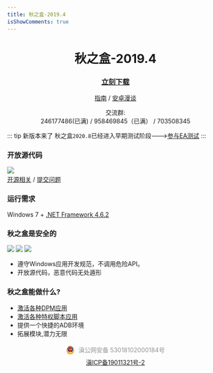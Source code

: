 ```yaml
---
title: 秋之盒-2019.4
isShowComments: true 
---
```

<div align="center">

# 秋之盒-2019.4
<h3>

[立刻下载](/download)    

</h3>

[指南](/guide)  /  [安卓漫谈](/guide/advanced/something_about_android)


交流群: 
<br>
246177486(已满) / 958469845（已满） / 703508345

</div>

::: tip 新版本来了
秋之盒`2020.8`已经进入早期测试阶段--->[参与EA测试](/download/ea/)
:::

<!-- ![](~./try-tencent-server.jpg) -->

### 开放源代码
![](https://opencollective.com/AutumnBox/contributors.svg?button=false)   
[开源相关](/dev/os/) / [提交问题](https://github.com/zsh2401/AutumnBox/issues)

### 运行需求
Windows 7 + [.NET Framework 4.6.2](/download/env/)


### 秋之盒是安全的
![](https://img.shields.io/badge/%E5%BC%80%E6%BA%90%E8%AE%B8%E5%8F%AF-LGPL3.0-brightgreen.svg)
<img src="https://img.shields.io/badge/%E5%85%A8%E7%90%83%E6%9F%A5%E6%9D%80-安全-brightgreen.svg">
![](https://img.shields.io/badge/%E8%85%BE%E8%AE%AF%E5%93%88%E5%8B%83-%E6%9C%AA%E5%8F%91%E7%8E%B0%E9%A3%8E%E9%99%A9-brightgreen.svg)

* 遵守Windows应用开发规范，不调用危险API。
* 开放源代码，恶意代码无处遁形

### 秋之盒能做什么?
* [激活各种DPM应用](/guide/basic/dpm/)
* [激活各种特权脚本应用](/guide/basic/script/)
* 提供一个快捷的ADB环境
* 拓展模块,潜力无限


<div style="text-align:center">
<!-- <img src="./gongan.png"></img><a href="http://www.beian.gov.cn/portal/registerSystemInfo?recordcode=53018102000119">滇公安网备 5301812000184 号</a><br> -->

<div style="width: 300px;margin: 0 auto;padding: 5px 0">
                            <img src="./gongan.png"></img>
                            <a target="_blank"
                                href="http://www.beian.gov.cn/portal/registerSystemInfo?recordcode=53018102000184号"
                                style="display:inline-block;text-decoration:none;height:20px;line-height:20px;">
                                <p style="float:left;height:20px;line-height:20px;margin: 0px 0px 0px 5px; color:#939393;">滇公网安备
                                    53018102000184号</p>
                            </a>
                        </div>
<a  href="https://beian.miit.gov.cn/" target="_blank">滇ICP备19011321号-2</a>
</div>


